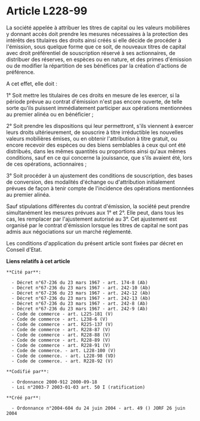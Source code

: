 # Article L228-99

La société appelée à attribuer les titres de capital ou les valeurs mobilières y donnant accès doit prendre les mesures
nécessaires à la protection des intérêts des titulaires des droits ainsi créés si elle décide de procéder à l'émission, sous
quelque forme que ce soit, de nouveaux titres de capital avec droit préférentiel de souscription réservé à ses actionnaires,
de distribuer des réserves, en espèces ou en nature, et des primes d'émission ou de modifier la répartition de ses bénéfices
par la création d'actions de préférence.

A cet effet, elle doit :

1° Soit mettre les titulaires de ces droits en mesure de les exercer, si la période prévue au contrat d'émission n'est pas
encore ouverte, de telle sorte qu'ils puissent immédiatement participer aux opérations mentionnées au premier alinéa ou en
bénéficier ;

2° Soit prendre les dispositions qui leur permettront, s'ils viennent à exercer leurs droits ultérieurement, de souscrire à
titre irréductible les nouvelles valeurs mobilières émises, ou en obtenir l'attribution à titre gratuit, ou encore recevoir
des espèces ou des biens semblables à ceux qui ont été distribués, dans les mêmes quantités ou proportions ainsi qu'aux mêmes
conditions, sauf en ce qui concerne la jouissance, que s'ils avaient été, lors de ces opérations, actionnaires ;

3° Soit procéder à un ajustement des conditions de souscription, des bases de conversion, des modalités d'échange ou
d'attribution initialement prévues de façon à tenir compte de l'incidence des opérations mentionnées au premier alinéa.

Sauf stipulations différentes du contrat d'émission, la société peut prendre simultanément les mesures prévues aux 1° et 2°.
Elle peut, dans tous les cas, les remplacer par l'ajustement autorisé au 3°. Cet ajustement est organisé par le contrat
d'émission lorsque les titres de capital ne sont pas admis aux négociations sur un marché réglementé.

Les conditions d'application du présent article sont fixées par décret en Conseil d'Etat.

**Liens relatifs à cet article**

	**Cité par**:

	  - Décret n°67-236 du 23 mars 1967 - art. 174-8 (Ab)
	  - Décret n°67-236 du 23 mars 1967 - art. 242-10 (Ab)
	  - Décret n°67-236 du 23 mars 1967 - art. 242-12 (Ab)
	  - Décret n°67-236 du 23 mars 1967 - art. 242-13 (Ab)
	  - Décret n°67-236 du 23 mars 1967 - art. 242-8 (Ab)
	  - Décret n°67-236 du 23 mars 1967 - art. 242-9 (Ab)
	  - Code de commerce - art. L225-181 (V)
	  - Code de commerce - art. L238-6 (V)
	  - Code de commerce - art. R225-137 (V)
	  - Code de commerce - art. R228-87 (V)
	  - Code de commerce - art. R228-88 (V)
	  - Code de commerce - art. R228-89 (V)
	  - Code de commerce - art. R228-91 (V)
	  - Code de commerce. - art. L228-100 (V)
	  - Code de commerce. - art. L228-98 (VD)
	  - Code de commerce. - art. R228-92 (V)

	**Codifié par**:

	  - Ordonnance 2000-912 2000-09-18
	  - Loi n°2003-7 2003-01-03 art. 50 I (ratification)

	**Créé par**:

	  - Ordonnance n°2004-604 du 24 juin 2004 - art. 49 () JORF 26 juin 2004
